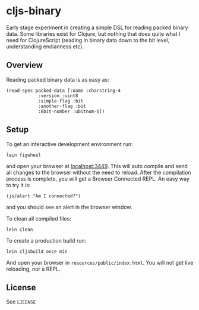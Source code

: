 # cljs-binary

Early stage experiment in creating a simple DSL for reading packed binary data. Some libraries exist for Clojure, but nothing that does quite what I need for ClojureScript (reading in binary data down to the bit level, understanding endianness etc).

## Overview

Reading packed binary data is as easy as:

```clojurescript
(read-spec packed-data [:name :charstring-4
			:version :uint8
			:simple-flag :bit
			:another-flag :bit
			:6bit-number :ubitnum-6])
```

## Setup

To get an interactive development environment run:

    lein figwheel

and open your browser at [localhost:3449](http://localhost:3449/).
This will auto compile and send all changes to the browser without the
need to reload. After the compilation process is complete, you will
get a Browser Connected REPL. An easy way to try it is:

    (js/alert "Am I connected?")

and you should see an alert in the browser window.

To clean all compiled files:

    lein clean

To create a production build run:

    lein cljsbuild once min

And open your browser in `resources/public/index.html`. You will not
get live reloading, nor a REPL. 

## License

See `LICENSE`
